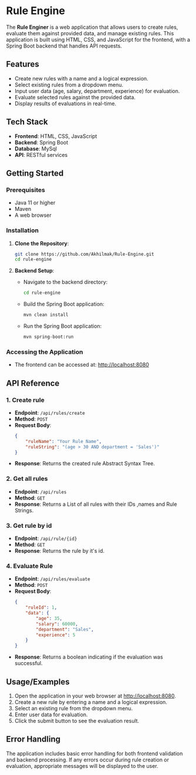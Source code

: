 
# Rule Engine

The **Rule Enginer** is a web application that allows users to create rules,
evaluate them against provided data,
and manage existing rules.
This application is built using HTML, CSS, and JavaScript for the frontend, with a Spring Boot backend that handles API requests.



## Features

- Create new rules with a name and a logical expression.
- Select existing rules from a dropdown menu.
- Input user data (age, salary, department, experience) for evaluation.
- Evaluate selected rules against the provided data.
- Display results of evaluations in real-time.


## Tech Stack

- **Frontend**: HTML, CSS, JavaScript
- **Backend**: Spring Boot
- **Database**: MySql
- **API**: RESTful services

## Getting Started

### Prerequisites

- Java 11 or higher
- Maven
- A web browser




### Installation

1. **Clone the Repository**:
   ```bash
   git clone https://github.com/Akhilmak/Rule-Engine.git
   cd rule-engine
   ```

2. **Backend Setup**:
    - Navigate to the backend directory:
      ```bash
      cd rule-engine
      ```
    - Build the Spring Boot application:
      ```bash
      mvn clean install
      ```
    - Run the Spring Boot application:
      ```bash
      mvn spring-boot:run
      ```

### Accessing the Application

- The frontend can be accessed at: [http://localhost:8080](http://localhost:8080)


## API Reference

### 1. Create rule

- **Endpoint**: `/api/rules/create`
- **Method**: `POST`
- **Request Body**:
  ```json
  {
      "ruleName": "Your Rule Name",
      "ruleString": "(age > 30 AND department = 'Sales')"
  }
  ```
- **Response**: Returns the created rule Abstract Syntax Tree.

### 2. Get all rules

- **Endpoint**: `/api/rules`
- **Method**: `GET`
- **Response**: Returns a List of all rules with their IDs ,names and Rule Strings.


### 3. Get rule by id

- **Endpoint**: `/api/rule/{id}`
- **Method**: `GET`
- **Response**: Returns the rule by it's id.


### 4. Evaluate Rule

- **Endpoint**: `/api/rules/evaluate`
- **Method**: `POST`
- **Request Body**:
  ```json
  {
      "ruleId": 1,
      "data": {
          "age": 35,
          "salary": 60000,
          "department": "Sales",
          "experience": 5
      }
  }
  ```
- **Response**: Returns a boolean indicating if the evaluation was successful.




## Usage/Examples

1. Open the application in your web browser at [http://localhost:8080](http://localhost:8080).
2. Create a new rule by entering a name and a logical expression.
3. Select an existing rule from the dropdown menu.
4. Enter user data for evaluation.
5. Click the submit button to see the evaluation result.


## Error Handling
The application includes basic error handling for both frontend validation and backend processing. If any errors occur during rule creation or evaluation, appropriate messages will be displayed to the user.
